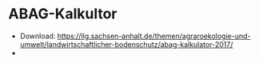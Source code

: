 # ABAG-Kalkultor
* Download: https://llg.sachsen-anhalt.de/themen/agraroekologie-und-umwelt/landwirtschaftlicher-bodenschutz/abag-kalkulator-2017/
*  
